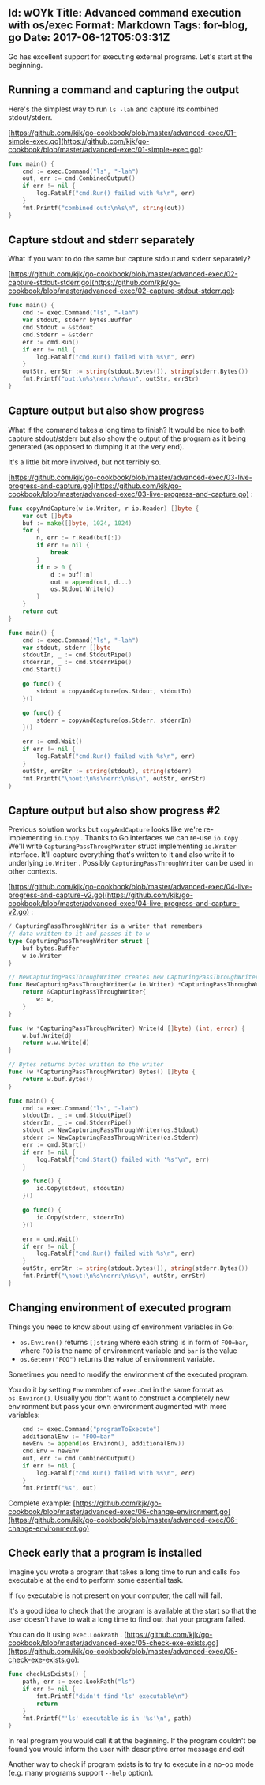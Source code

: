 Id: wOYk
Title: Advanced command execution with os/exec
Format: Markdown
Tags: for-blog, go
Date: 2017-06-12T05:03:31Z
--------------
Go has excellent support for executing external programs. Let's start at the beginning.

## Running a command and capturing the output

Here's the simplest way to run `ls -lah` and capture its combined stdout/stderr.

[https://github.com/kjk/go-cookbook/blob/master/advanced-exec/01-simple-exec.go](https://github.com/kjk/go-cookbook/blob/master/advanced-exec/01-simple-exec.go):

```go
func main() {
	cmd := exec.Command("ls", "-lah")
	out, err := cmd.CombinedOutput()
	if err != nil {
		log.Fatalf("cmd.Run() failed with %s\n", err)
	}
	fmt.Printf("combined out:\n%s\n", string(out))
}
```

## Capture stdout and stderr separately

What if you want to do the same but capture stdout and stderr separately?

[https://github.com/kjk/go-cookbook/blob/master/advanced-exec/02-capture-stdout-stderr.go](https://github.com/kjk/go-cookbook/blob/master/advanced-exec/02-capture-stdout-stderr.go):

```go
func main() {
	cmd := exec.Command("ls", "-lah")
	var stdout, stderr bytes.Buffer
	cmd.Stdout = &stdout
	cmd.Stderr = &stderr
	err := cmd.Run()
	if err != nil {
		log.Fatalf("cmd.Run() failed with %s\n", err)
	}
	outStr, errStr := string(stdout.Bytes()), string(stderr.Bytes())
	fmt.Printf("out:\n%s\nerr:\n%s\n", outStr, errStr)
}
```

## Capture output but also show progress

What if the command takes a long time to finish? It would be nice to both capture stdout/stderr but also show the output of the program as it being generated (as opposed to dumping it at the very end).

It's a little bit more involved, but not terribly so.

[https://github.com/kjk/go-cookbook/blob/master/advanced-exec/03-live-progress-and-capture.go](https://github.com/kjk/go-cookbook/blob/master/advanced-exec/03-live-progress-and-capture.go) :

```go
func copyAndCapture(w io.Writer, r io.Reader) []byte {
	var out []byte
	buf := make([]byte, 1024, 1024)
	for {
		n, err := r.Read(buf[:])
		if err != nil {
			break
		}
		if n > 0 {
			d := buf[:n]
			out = append(out, d...)
			os.Stdout.Write(d)
		}
	}
	return out
}

func main() {
	cmd := exec.Command("ls", "-lah")
	var stdout, stderr []byte
	stdoutIn, _ := cmd.StdoutPipe()
	stderrIn, _ := cmd.StderrPipe()
	cmd.Start()

	go func() {
		stdout = copyAndCapture(os.Stdout, stdoutIn)
	}()

	go func() {
		stderr = copyAndCapture(os.Stderr, stderrIn)
	}()

	err := cmd.Wait()
	if err != nil {
		log.Fatalf("cmd.Run() failed with %s\n", err)
	}
	outStr, errStr := string(stdout), string(stderr)
	fmt.Printf("\nout:\n%s\nerr:\n%s\n", outStr, errStr)
}
```

## Capture output but also show progress #2

Previous solution works but `copyAndCapture` looks like we're re-implementing `io.Copy` . Thanks to Go interfaces we can re-use `io.Copy` . We'll write `CapturingPassThroughWriter` struct implementing `io.Writer` interface. It'll capture everything that's written to it and also write it to underlying `io.Writer` . Possibly `CapturingPassThroughWriter` can be used in other contexts.

[https://github.com/kjk/go-cookbook/blob/master/advanced-exec/04-live-progress-and-capture-v2.go](https://github.com/kjk/go-cookbook/blob/master/advanced-exec/04-live-progress-and-capture-v2.go) :

```go
/ CapturingPassThroughWriter is a writer that remembers
// data written to it and passes it to w
type CapturingPassThroughWriter struct {
	buf bytes.Buffer
	w io.Writer
}

// NewCapturingPassThroughWriter creates new CapturingPassThroughWriter
func NewCapturingPassThroughWriter(w io.Writer) *CapturingPassThroughWriter {
	return &CapturingPassThroughWriter{
		w: w,
	}
}

func (w *CapturingPassThroughWriter) Write(d []byte) (int, error) {
	w.buf.Write(d)
	return w.w.Write(d)
}

// Bytes returns bytes written to the writer
func (w *CapturingPassThroughWriter) Bytes() []byte {
	return w.buf.Bytes()
}

func main() {
	cmd := exec.Command("ls", "-lah")
	stdoutIn, _ := cmd.StdoutPipe()
	stderrIn, _ := cmd.StderrPipe()
	stdout := NewCapturingPassThroughWriter(os.Stdout)
	stderr := NewCapturingPassThroughWriter(os.Stderr)
	err := cmd.Start()
	if err != nil {
		log.Fatalf("cmd.Start() failed with '%s'\n", err)
	}

	go func() {
		io.Copy(stdout, stdoutIn)
	}()

	go func() {
		io.Copy(stderr, stderrIn)
	}()

	err = cmd.Wait()
	if err != nil {
		log.Fatalf("cmd.Run() failed with %s\n", err)
	}
	outStr, errStr := string(stdout.Bytes()), string(stderr.Bytes())
	fmt.Printf("\nout:\n%s\nerr:\n%s\n", outStr, errStr)
}
```

## Changing environment of executed program

Things you need to know about using of environment variables in Go:
* `os.Environ()` returns `[]string` where each string is in form of `FOO=bar`, where `FOO` is the name of environment variable and `bar` is the value
* `os.Getenv("FOO")` returns the value of environment variable.

Sometimes you need to modify the environment of the executed program.

You do it by setting `Env` member of `exec.Cmd` in the same format as `os.Environ()`. Usually you don't want to construct a completely new environment but pass your own environment augmented with more variables:


```go
	cmd := exec.Command("programToExecute")
	additionalEnv := "FOO=bar"
	newEnv := append(os.Environ(), additionalEnv))
	cmd.Env = newEnv
	out, err := cmd.CombinedOutput()
	if err != nil {
		log.Fatalf("cmd.Run() failed with %s\n", err)
	}
	fmt.Printf("%s", out)
```

Complete example: [https://github.com/kjk/go-cookbook/blob/master/advanced-exec/06-change-environment.go](https://github.com/kjk/go-cookbook/blob/master/advanced-exec/06-change-environment.go)


## Check early that a program is installed

Imagine you wrote a program that takes a long time to run and calls `foo` executable at the end to perform some essential task.

If `foo` executable is not present on your computer, the call will fail.

It's a good idea to check that the program is available at the start so that the user doesn't have to wait a long time to find out that your program failed.

You can do it using `exec.LookPath` .
[https://github.com/kjk/go-cookbook/blob/master/advanced-exec/05-check-exe-exists.go](https://github.com/kjk/go-cookbook/blob/master/advanced-exec/05-check-exe-exists.go):

```go
func checkLsExists() {
	path, err := exec.LookPath("ls")
	if err != nil {
		fmt.Printf("didn't find 'ls' executable\n")
		return
	}
	fmt.Printf("'ls' executable is in '%s'\n", path)
}
```

In real program you would call it at the beginning. If the program couldn't be found you would inform the user with descriptive error message and exit

Another way to check if program exists is to try to execute in a no-op mode (e.g. many programs support `--help` option).
